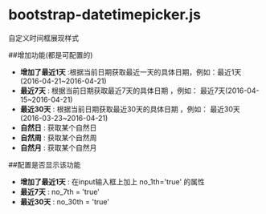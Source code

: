 # bootstrap-datetimepicker.js
自定义时间框展现样式

##增加功能(都是可配置的)

 - **增加了最近1天** :根据当前日期获取最近一天的具体日期，例如：最近1天(2016-04-21~2016-04-21)
 - **最近7天** : 根据当前日期获取最近7天的具体日期 ，例如： 最近7天(2016-04-15~2016-04-21)
 - **最近30天** : 根据当前日期获取最近30天的具体日期 ，例如： 最近30天(2016-03-23~2016-04-21)
 - **自然日** : 获取某个自然日
 - **自然周** : 获取某个自然周
 - **自然月** : 获取某个自然月

##配置是否显示该功能

 - **增加了最近1天** : 在input输入框上加上 no_1th='true' 的属性
 - **最近7天** : no_7th = 'true'
 - **最近30天** : no_30th = 'true'
